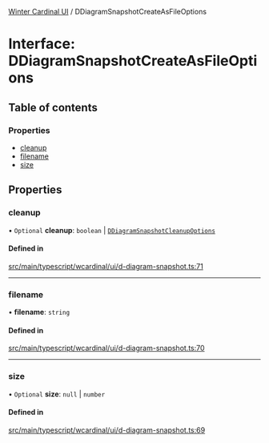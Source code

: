 [Winter Cardinal UI](../README.md) / DDiagramSnapshotCreateAsFileOptions

# Interface: DDiagramSnapshotCreateAsFileOptions

## Table of contents

### Properties

- [cleanup](DDiagramSnapshotCreateAsFileOptions.md#cleanup)
- [filename](DDiagramSnapshotCreateAsFileOptions.md#filename)
- [size](DDiagramSnapshotCreateAsFileOptions.md#size)

## Properties

### cleanup

• `Optional` **cleanup**: `boolean` \| [`DDiagramSnapshotCleanupOptions`](DDiagramSnapshotCleanupOptions.md)

#### Defined in

[src/main/typescript/wcardinal/ui/d-diagram-snapshot.ts:71](https://github.com/winter-cardinal/winter-cardinal-ui/blob/v0.154.0/src/main/typescript/wcardinal/ui/d-diagram-snapshot.ts#L71)

___

### filename

• **filename**: `string`

#### Defined in

[src/main/typescript/wcardinal/ui/d-diagram-snapshot.ts:70](https://github.com/winter-cardinal/winter-cardinal-ui/blob/v0.154.0/src/main/typescript/wcardinal/ui/d-diagram-snapshot.ts#L70)

___

### size

• `Optional` **size**: ``null`` \| `number`

#### Defined in

[src/main/typescript/wcardinal/ui/d-diagram-snapshot.ts:69](https://github.com/winter-cardinal/winter-cardinal-ui/blob/v0.154.0/src/main/typescript/wcardinal/ui/d-diagram-snapshot.ts#L69)
